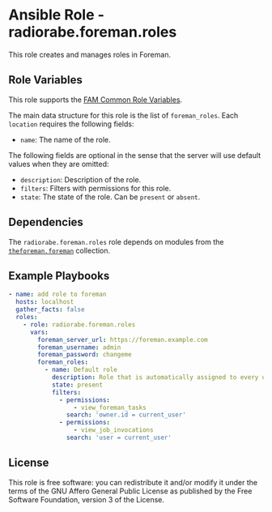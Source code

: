 # Ansible Role - radiorabe.foreman.roles

This role creates and manages roles in Foreman.

## Role Variables

This role supports the [FAM Common Role Variables](https://github.com/theforeman/foreman-ansible-modules/blob/develop/README.md#common-role-variables).

The main data structure for this role is the list of `foreman_roles`. Each `location` requires the following fields:

- `name`: The name of the role.

The following fields are optional in the sense that the server will use default values when they are omitted:

- `description`: Description of the role.
- `filters`: Filters with permissions for this role.
- `state`: The state of the role. Can be `present` or `absent`.

## Dependencies

The `radiorabe.foreman.roles` role depends on modules from the [`theforeman.foreman`](https://galaxy.ansible.com/theforeman/foreman) collection.

## Example Playbooks

```yaml
- name: add role to foreman
  hosts: localhost
  gather_facts: false
  roles:
    - role: radiorabe.foreman.roles
      vars:
        foreman_server_url: https://foreman.example.com
        foreman_username: admin
        foreman_password: changeme
        foreman_roles:
          - name: Default role
            description: Role that is automatically assigned to every user in the system. Adding a permission grants it to everybody
            state: present
            filters:
              - permissions:
                  - view_foreman_tasks
                search: 'owner.id = current_user'
              - permissions:
                  - view_job_invocations
                search: 'user = current_user'
```

## License

This role is free software: you can redistribute it and/or modify it under the terms of the GNU Affero General Public License as published by the Free Software Foundation, version 3 of the License.
